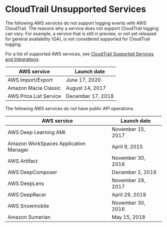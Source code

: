 # CloudTrail Unsupported Services<a name="cloudtrail-unsupported-aws-services"></a>

The following AWS services do not support logging events with AWS CloudTrail\. The reasons why a service does not support CloudTrail logging can vary\. For example, a service that is still in preview, or not yet released for general availability \(GA\), is not considered supported for CloudTrail logging\.

For a list of supported AWS services, see [CloudTrail Supported Services and Integrations](cloudtrail-aws-service-specific-topics.md)\.


| AWS service | Launch date | 
| --- | --- | 
| AWS Import/Export | June 17, 2020 | 
| Amazon Macie Classic | August 14, 2017 | 
| AWS Price List Service | December 17, 2018 | 

The following AWS services do not have public API operations\.


| AWS service | Launch date | 
| --- | --- | 
| AWS Deep Learning AMI | November 15, 2017 | 
| Amazon WorkSpaces Application Manager | April 9, 2015  | 
| AWS Artifact | November 30, 2016 | 
| AWS DeepComposer | December 2, 2019 | 
| AWS DeepLens | November 29, 2017 | 
| AWS DeepRacer | April 29, 2019 | 
|  AWS Snowmobile | November 30, 2016 | 
| Amazon Sumerian | May 15, 2018 | 